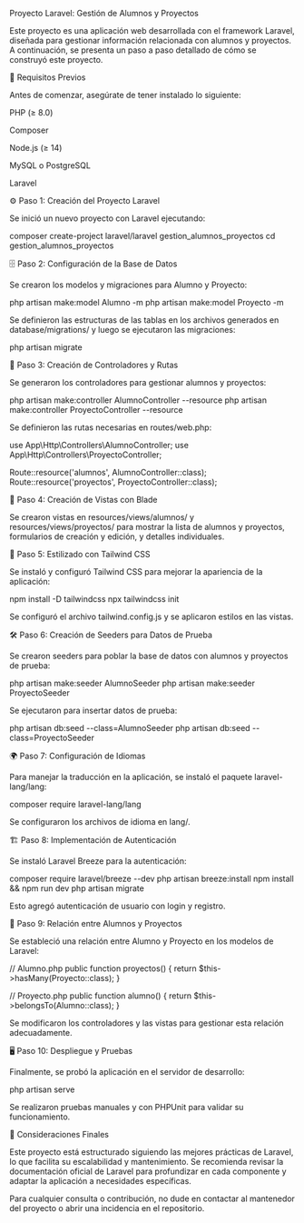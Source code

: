 Proyecto Laravel: Gestión de Alumnos y Proyectos

Este proyecto es una aplicación web desarrollada con el framework Laravel, diseñada para gestionar información relacionada con alumnos y proyectos. A continuación, se presenta un paso a paso detallado de cómo se construyó este proyecto.

📌 Requisitos Previos

Antes de comenzar, asegúrate de tener instalado lo siguiente:

PHP (≥ 8.0)

Composer

Node.js (≥ 14)

MySQL o PostgreSQL

Laravel

⚙️ Paso 1: Creación del Proyecto Laravel

Se inició un nuevo proyecto con Laravel ejecutando:

composer create-project laravel/laravel gestion_alumnos_proyectos
cd gestion_alumnos_proyectos

🗄️ Paso 2: Configuración de la Base de Datos

Se crearon los modelos y migraciones para Alumno y Proyecto:

php artisan make:model Alumno -m
php artisan make:model Proyecto -m

Se definieron las estructuras de las tablas en los archivos generados en database/migrations/ y luego se ejecutaron las migraciones:

php artisan migrate

🚀 Paso 3: Creación de Controladores y Rutas

Se generaron los controladores para gestionar alumnos y proyectos:

php artisan make:controller AlumnoController --resource
php artisan make:controller ProyectoController --resource

Se definieron las rutas necesarias en routes/web.php:

use App\Http\Controllers\AlumnoController;
use App\Http\Controllers\ProyectoController;

Route::resource('alumnos', AlumnoController::class);
Route::resource('proyectos', ProyectoController::class);

🎨 Paso 4: Creación de Vistas con Blade

Se crearon vistas en resources/views/alumnos/ y resources/views/proyectos/ para mostrar la lista de alumnos y proyectos, formularios de creación y edición, y detalles individuales.

🎨 Paso 5: Estilizado con Tailwind CSS

Se instaló y configuró Tailwind CSS para mejorar la apariencia de la aplicación:

npm install -D tailwindcss
npx tailwindcss init

Se configuró el archivo tailwind.config.js y se aplicaron estilos en las vistas.

🛠️ Paso 6: Creación de Seeders para Datos de Prueba

Se crearon seeders para poblar la base de datos con alumnos y proyectos de prueba:

php artisan make:seeder AlumnoSeeder
php artisan make:seeder ProyectoSeeder

Se ejecutaron para insertar datos de prueba:

php artisan db:seed --class=AlumnoSeeder
php artisan db:seed --class=ProyectoSeeder

🌍 Paso 7: Configuración de Idiomas

Para manejar la traducción en la aplicación, se instaló el paquete laravel-lang/lang:

composer require laravel-lang/lang

Se configuraron los archivos de idioma en lang/.

🏗️ Paso 8: Implementación de Autenticación

Se instaló Laravel Breeze para la autenticación:

composer require laravel/breeze --dev
php artisan breeze:install
npm install && npm run dev
php artisan migrate

Esto agregó autenticación de usuario con login y registro.

🔗 Paso 9: Relación entre Alumnos y Proyectos

Se estableció una relación entre Alumno y Proyecto en los modelos de Laravel:

// Alumno.php
public function proyectos() {
    return $this->hasMany(Proyecto::class);
}

// Proyecto.php
public function alumno() {
    return $this->belongsTo(Alumno::class);
}

Se modificaron los controladores y las vistas para gestionar esta relación adecuadamente.

🖥️ Paso 10: Despliegue y Pruebas

Finalmente, se probó la aplicación en el servidor de desarrollo:

php artisan serve

Se realizaron pruebas manuales y con PHPUnit para validar su funcionamiento.

🎯 Consideraciones Finales

Este proyecto está estructurado siguiendo las mejores prácticas de Laravel, lo que facilita su escalabilidad y mantenimiento. Se recomienda revisar la documentación oficial de Laravel para profundizar en cada componente y adaptar la aplicación a necesidades específicas.

Para cualquier consulta o contribución, no dude en contactar al mantenedor del proyecto o abrir una incidencia en el repositorio.